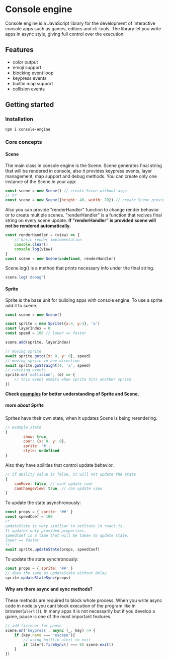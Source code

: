 # Console engine
Console engine is a JavaScript library for the development of interactive console apps such as games, editors and cli-tools. The library let you write apps in async style, giving full control over the execution.
## Features
 - color output
 - emoji support
 - blocking event loop
 - keypress events
 - builtin map support
 - collision events

## Getting started
### Installation
```shell
npm i console-engine
```
### Core concepts
#### Scene
The main class in console engine is the Scene. Scene generates final string that will be rendered in console, also it provides keypress events, layer management, map support and debug methods.
You can create only one instance of the Scene in your app:
```javascript
const scene = new Scene() // create Scene without args
// or
const scene = new Scene({height: 40, width: 70}) // create Scene providing size
```
Also you can provide "renderHandler" function to change render behavior or to create multiple scenes. "renderHandler" is a function that recives final string on every scene update. **If "renderHandler" is provided scene will not be rendered automatically.**
```javascript
const renderHandler = (view) => {
	// basic render implementation
	console.clear()
	console.log(view)
}
const scene = new Scene(undefined, renderHandler)
```
Scene.log() is a method that prints necessary info under the final string.
```javascript
scene.log('debug')
```

#### Sprite
Sprite is the base unit for building apps with console engine. To use a sprite add it to scene.

```javascript
const scene = new Scene()

const sprite = new Sprite({x:4, y:4}, '☮️')
const layerIndex = 0
const speed = 100 // lower == faster

scene.add(sprite, layerIndex)

// moving sprite
await sprite.goto({x: 0, y: 0}, speed)
// moving sprite in one direction
await sprite.goStraight(4, 'x', speed)
// catching events
sprite.on('collision', (e) => {
    // this event emmits when sprite hits another sprite
})
```
**Check [examples](https://github.com/GachiLord/console-engine/tree/master/src/examples "examples") for better understanding of Sprite and Scene.**

##### more about Sprite
Sprites have their own state, when it updates Scene is being rerendering.
```javascript
// example state
{
        show: true,
        coor: {x: 0, y: 0},
        sprite: '#',
        style: undefined
}
```
Also they have abilities that control update behavior.
```javascript
// if ability value is false, it will not update the state
{
	canMove: false, // cant update coor
	canChangeView: true, // can update view
}
```
To update the state asynchronously:
```javascript
const props = { sprite: '##' }
const speedCoef = 100
/*
updateState is very similiar to setState in react.js.
It updates only provided properties.
speedCoef is a time that will be taken to update state.
lower == faster
*/
await sprite.updateState(props, speedCoef)
```
To update the state synchronously:
```javascript
const props = { sprite: '##' }
// does the same as updateState without delay
sprite.updateStateSync(props)
```
#### Why are there async and sync methods?
These methods are required to block whole process. When you write async code in node.js you cant block execution of the program like in browser(`alert()`). In many apps it is not necessarily but if you develop a game, pause is one of the most important features.
```javascript
// add listener for pause
scene.on('keypress', async (_, key) => {
    if (key.name === 'escape'){
		// using builtin alert to exit
        if (alert.fireSync() === 0) scene.exit()
    }
})
```
